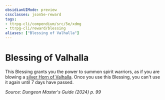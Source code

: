 ```yaml
---
obsidianUIMode: preview
cssclasses: json5e-reward
tags:
- ttrpg-cli/compendium/src/5e/xdmg
- ttrpg-cli/reward/blessing
aliases: ["Blessing of Valhalla"]
---
```

# Blessing of Valhalla

This Blessing grants you the power to summon spirit warriors, as if you are blowing a [silver Horn of Valhalla](Misc%20Files/CLI/compendium/items/horn-of-valhalla-silver-xdmg.md). Once you use this Blessing, you can't use it again until 7 days have passed.

*Source: Dungeon Master's Guide (2024) p. 99*